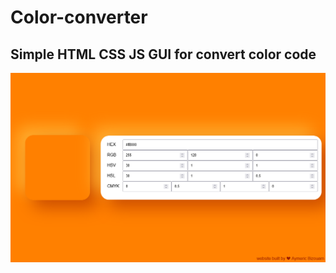# Color-converter 
## Simple HTML CSS JS GUI for convert color code
![Screenshot.png](Screenshot.png)
